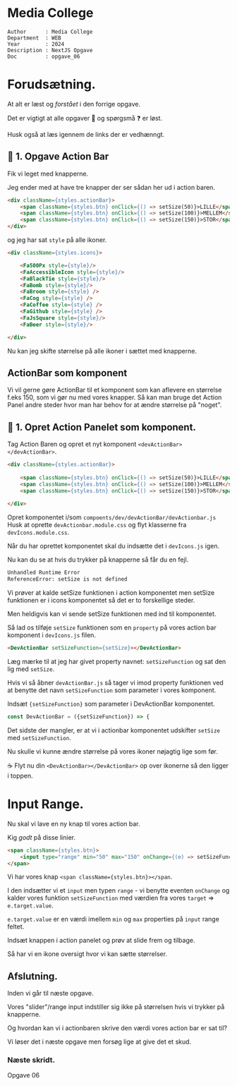 # Media College

```
Author      : Media College
Department  : WEB 
Year        : 2024 
Description : NextJS Opgave
Doc         : opgave_06
```

# Forudsætning.

At alt er læst og *forstået* i den forrige opgave.

Det er vigtigt at alle opgaver :dart: og spørgsmå :question: er løst.

Husk også at læs igennem de links der er vedhænngt.

## :dart: 1. Opgave Action Bar

Fik vi leget med knapperne.

Jeg ender med at have tre knapper der ser sådan her ud i action baren.

```html
<div className={styles.actionBar}>
    <span className={styles.btn} onClick={() => setSize(50)}>LILLE</span>
    <span className={styles.btn} onClick={() => setSize(100)}>MELLEM</span>
    <span className={styles.btn} onClick={() => setSize(150)}>STOR</span>
</div>
```

og jeg har sat `style` på alle ikoner.

```html
<div className={styles.icons}>

    <Fa500Px style={style}/>
    <FaAccessibleIcon style={style}/>
    <FaBlackTie style={style}/>
    <FaBomb style={style}/>
    <FaBroom style={style} />
    <FaCog style={style} />
    <FaCoffee style={style} />
    <FaGithub style={style} />
    <FaJsSquare style={style}/>
    <FaBeer style={style}/>

</div>
```

Nu kan jeg skifte størrelse på alle ikoner i sættet med knapperne.

## ActionBar som komponent

Vi vil gerne gøre ActionBar til et komponent som kan aflevere en størrelse f.eks 150, som vi gør nu med vores knapper. Så kan man bruge det Action Panel andre steder hvor man har behov for at ændre størrelse på "noget".

## :dart: 1. Opret Action Panelet som komponent.

Tag Action Baren og opret et nyt komponent `<devActionBar></devActionBar>`.

```html
<div className={styles.actionBar}>
                
    <span className={styles.btn} onClick={() => setSize(50)}>LILLE</span>
    <span className={styles.btn} onClick={() => setSize(100)}>MELLEM</span>
    <span className={styles.btn} onClick={() => setSize(150)}>STOR</span>
                
</div>
```

Opret komponentet i/som `compoents/dev/devActionBar/devActionbar.js`
Husk at oprette `devActionbar.module.css` og flyt klasserne fra `devIcons.module.css`.

Når du har oprettet komponentet skal du indsætte det i `devIcons.js` igen.

Nu kan du se at hvis du trykker på knapperne så får du en fejl.

```html
Unhandled Runtime Error
ReferenceError: setSize is not defined
```

Vi prøver at kalde setSize funktionen i action komponentet men setSize funktionen er i icons komponentet så det er to forskellige steder. 

Men heldigvis kan vi sende setSize funktionen med ind til komponentet.

Så lad os tilføje `setSize` funktionen som en `property` på vores action bar komponent i `devIcons.js` filen.

```html
<DevActionBar setSizeFunction={setSize}></DevActionBar>
```

Læg mærke til at jeg har givet property navnet: `setSizeFunction` og sat den lig med `setSize`.

Hvis vi så åbner `devActionBar.js` så tager vi imod property funktionen ved at benytte det navn `setSizeFunction` som parameter i vores komponent.

Indsæt `{setSizeFunction}` som parameter i DevActionBar komponentet.
```javascript
const DevActionBar = ({setSizeFunction}) => {
```

Det sidste der mangler, er at vi i actionbar komponentet udskifter `setSize` med `setSizeFunction`.

Nu skulle vi kunne ændre størrelse på vores ikoner nøjagtig lige som før.

:coffee: Flyt nu din `<DevActionBar></DevActionBar>` op over ikonerne så den ligger i toppen.

# Input Range.

Nu skal vi lave en ny knap til vores action bar.

Kig *godt* på disse linier.

```html
<span className={styles.btn}>
    <input type="range" min="50" max="150" onChange={(e) => setSizeFunction(e.target.value)}></input>
</span>    
```

Vi har vores knap `<span className={styles.btn}></span`.

I den indsætter vi et `input` men typen `range` - vi benytte eventen `onChange` og kalder vores funktion `setSizeFunction` med værdien fra vores `target` => `e.target.value`. 

`e.target.value` er en værdi imellem `min` og `max` properties på `input` range feltet. 

Indsæt knappen i action panelet og prøv at slide frem og tilbage.

Så har vi en ikone oversigt hvor vi kan sætte størrelser.

## Afslutning.

Inden vi går til næste opgave.

Vores "slider"/range input indstiller sig ikke på størrelsen hvis vi trykker på knapperne.

Og hvordan kan vi i actionbaren skrive den værdi vores action bar er sat til?

Vi løser det i næste opgave men forsøg lige at give det et skud.

### Næste skridt.

Opgave 06








